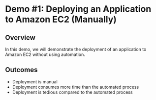 # Demo #1: Deploying an Application to Amazon EC2 (Manually)

## Overview

In this demo, we will demonstrate the deployment of an application to Amazon EC2 without using automation. 

## Outcomes

- Deployment is manual
- Deployment consumes more time than the automated process
- Deployment is tedious compared to the automated process